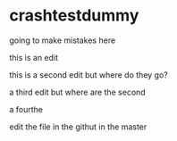 # crashtestdummy

going to make mistakes here

this is an edit

this is a second edit but where do they go?

a third edit but where are the second

a fourthe

edit the file in the githut in the master
